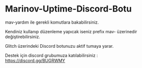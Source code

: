 # Marinov-Uptime-Discord-Botu
mav-yardım ile gerekli komutlara bakabilirsiniz.

Kendiniz kullanıp düzenleme yapıcak iseniz prefix mav- üzerinedir değiştirebilirsiniz.

Glitch üzerindeki Discord botunuzu aktif tumaya yarar.

Destek için discord grubumuza katılabilirsiniz : https://discord.gg/BUGRWMY
